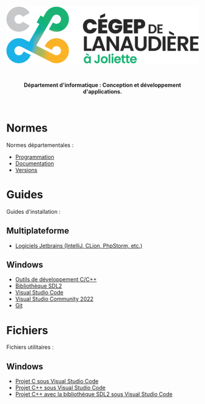 ![CLJ](Images/logo.png)

<br><p align="center"><b>Département d'informatique : Conception et développement d'applications.</b></p><br>

# Normes

Normes départementales :

- [Programmation](Documents/Normes.md)
- [Documentation](Documents/Doxygen.md)
- [Versions](Documents/Git.md)

# Guides

Guides d'installation :

## Multiplateforme

 - [Logiciels Jetbrains (IntelliJ, CLion, PhpStorm, etc.)](Documents/Jetbrains.md)

## Windows

- [Outils de développement C/C++](Documents/WINBuildTools.md)
- [Bibliothèque SDL2](Documents/WINSDL2.md)
- [Visual Studio Code](Documents/WINVSCode.md)
- [Visual Studio Community 2022](Documents/WINVisualStudio.md)
- [Git](Documents/WINGit.md)

# Fichiers

Fichiers utilitaires :

## Windows

- [Projet C sous Visual Studio Code](Files/WINVSCodeCProject.zip)
- [Projet C++ sous Visual Studio Code](Files/WINVSCodeCPPProject.zip)
- [Projet C++ avec la bibliothèque SDL2 sous Visual Studio Code](Files/WINVSCodeCPPSDL2Project.zip)

